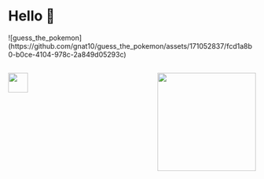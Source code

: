 <h1 align="left">Hello 👋</h1>
![guess_the_pokemon](https://github.com/gnat10/guess_the_pokemon/assets/171052837/fcd1a8b0-b0ce-4104-978c-2a849d05293c)

###

<p align="left"></p>

###

<h2 align="left"></h2>

###

<p align="left"></p>

###

<h2 align="left"></h2>

###

<img align="right" height="200" src="f"  />

###

<div align="left">
  <img src="" height="40" alt=""  />
  <img width="12" />
</div>

###
